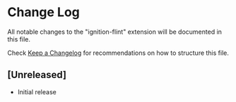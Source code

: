# Change Log

All notable changes to the "ignition-flint" extension will be documented in this file.

Check [Keep a Changelog](http://keepachangelog.com/) for recommendations on how to structure this file.

## [Unreleased]

- Initial release